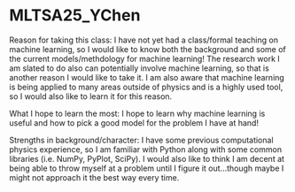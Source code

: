 # MLTSA25_YChen

Reason for taking this class: I have not yet had a class/formal teaching on machine learning, so I would like to know both the background and some of the current models/methdology for machine learning! The research work I am slated to do also can potentially involve machine learning, so that is another reason I would like to take it. I am also aware that machine learning is being applied to many areas outside of physics and is a highly used tool, so I would also like to learn it for this reason. 

What I hope to learn the most: I hope to learn why machine learning is useful and how to pick a good model for the problem I have at hand!

Strengths in background/character: I have some previous computational physics experience, so I am familiar with Python along with some common libraries (i.e. NumPy, PyPlot, SciPy). I would also like to think I am decent at being able to throw myself at a problem until I figure it out...though maybe I might not approach it the best way every time. 
